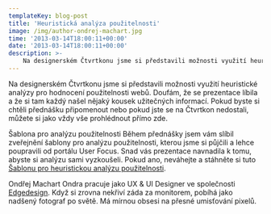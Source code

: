 ```yaml
---
templateKey: blog-post
title: 'Heuristická analýza použitelnosti'
image: /img/author-ondrej-machart.jpg
time: '2013-03-14T18:00:11+00:00'
date: '2013-03-14T18:00:11+00:00'
description: >-
    Na designerském Čtvrtkonu jsme si představili možnosti využití heuristické analýzy pro hodnocení použitelnosti webů. Doufám, že se prezentace líbila a že si tam každý našel nějaký kousek...
---
```

Na designerském Čtvrtkonu jsme si představili možnosti využití heuristické analýzy pro hodnocení použitelnosti webů. Doufám, že se prezentace líbila a že si tam každý našel nějaký kousek užitečných informací. Pokud byste si chtěli přednášku připomenout nebo pokud jste se na Čtvrtkon nedostali, můžete si jako vždy vše prohlédnout přímo zde.

Šablona pro analýzu použitelnosti Během přednášky jsem vám slíbil zveřejnění šablony pro analýzu použitelnosti, kterou jsme si půjčili a lehce poupravili od portálu User Focus. Snad vás prezentace navnadila k tomu, abyste si analýzu sami vyzkoušeli. Pokud ano, neváhejte a stáhněte si tuto [Šablonu pro heuristickou analýzu použitelnosti](http://cl.ly/42473M073H38 "Šablona heuristické analýzy použitelnosti").

Ondřej Machart Ondra pracuje jako UX & UI Designer ve společnosti [Edgedesign](http://edgedesign.cz "Edgedesign.cz"). Když si zrovna nekřiví záda za monitorem, pobíhá jako nadšený fotograf po světě. Má mírnou obsesi na přesné umisťování pixelů.